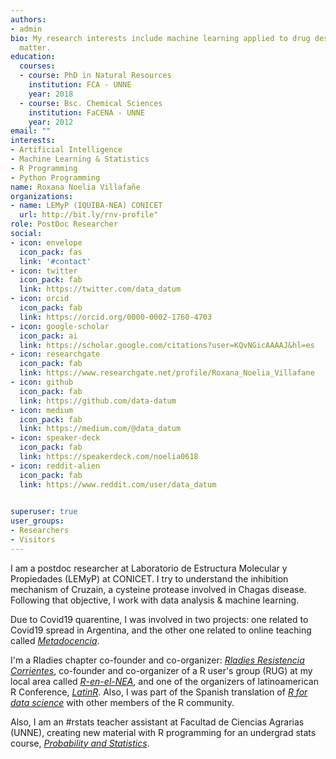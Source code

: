 ```yaml
---
authors:
- admin
bio: My research interests include machine learning applied to drug design to design new Cruzain inhibitors.
  matter.
education:
  courses:
  - course: PhD in Natural Resources
    institution: FCA - UNNE
    year: 2018
  - course: Bsc. Chemical Sciences
    institution: FaCENA - UNNE
    year: 2012
email: ""
interests:
- Artificial Intelligence 
- Machine Learning & Statistics
- R Programming
- Python Programming
name: Roxana Noelia Villafañe
organizations:
- name: LEMyP (IQUIBA-NEA) CONICET
  url: http://bit.ly/rnv-profile"
role: PostDoc Researcher
social:
- icon: envelope
  icon_pack: fas
  link: '#contact'
- icon: twitter
  icon_pack: fab
  link: https://twitter.com/data_datum
- icon: orcid
  icon_pack: fab
  link: https://orcid.org/0000-0002-1760-4703
- icon: google-scholar
  icon_pack: ai
  link: https://scholar.google.com/citations?user=KQvNGicAAAAJ&hl=es
- icon: researchgate
  icon_pack: fab
  link: https://www.researchgate.net/profile/Roxana_Noelia_Villafane
- icon: github
  icon_pack: fab
  link: https://github.com/data-datum
- icon: medium
  icon_pack: fab
  link: https://medium.com/@data_datum
- icon: speaker-deck
  icon_pack: fab
  link: https://speakerdeck.com/noelia0618
- icon: reddit-alien
  icon_pack: fab
  link: https://www.reddit.com/user/data_datum 
  

superuser: true
user_groups:
- Researchers
- Visitors
---
```


I am a postdoc researcher at Laboratorio de Estructura Molecular y Propiedades (LEMyP) at CONICET. I try to understand the inhibition mechanism of Cruzain, a cysteine protease involved in Chagas disease. 
Following that objective, I work with data analysis & machine learning. 
  
Due to Covid19 quarentine, I was involved in two projects: one related to Covid19 spread in  Argentina, and the other one related to online teaching called [*Metadocencia*](https://metadocencia.netlify.app/).   

I'm a Rladies chapter co-founder and co-organizer: [*Rladies Resistencia Corrientes*](https://twitter.com/RLadies_rciacte), co-founder and co-organizer of a R user's group (RUG) at my local area called [*R-en-el-NEA*](https://renelnea.github.io/web/), and one of the organizers of latinoamerican R Conference, [*LatinR*](https://latin-r.com/). Also, I was part of the Spanish translation of [*R for data science*](https://es.r4ds.hadley.nz/index.html#sobre-la-traducci%C3%B3n) with other members of the R community. 

Also, I am an #rstats teacher assistant at Facultad de Ciencias Agrarias (UNNE), creating new material with R programming for an undergrad stats course, [*Probability and Statistics*](https://github.com/industrial-prob-stats). 






